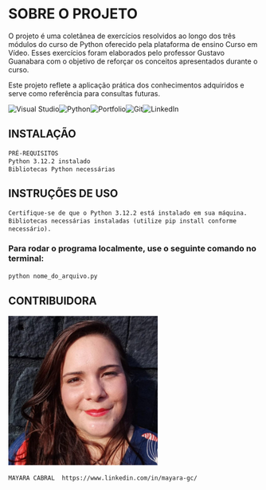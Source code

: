 

# SOBRE O PROJETO
O projeto é uma coletânea de exercícios resolvidos ao longo dos três módulos do curso de Python oferecido pela plataforma de ensino Curso em Vídeo. Esses exercícios foram elaborados pelo professor Gustavo Guanabara com o objetivo de reforçar os conceitos apresentados durante o curso. 

Este projeto reflete a aplicação prática dos conhecimentos adquiridos e serve como referência para consultas futuras.



![Visual Studio](https://img.shields.io/badge/Visual%20Studio-5C2D91.svg?style=for-the-badge&logo=visual-studio&logoColor=white)![Python](https://img.shields.io/badge/python-3670A0?style=for-the-badge&logo=python&logoColor=ffdd54)![Portfolio](https://img.shields.io/badge/Portfolio-%23000000.svg?style=for-the-badge&logo=firefox&logoColor=#FF7139)![Git](https://img.shields.io/badge/git-%23F05033.svg?style=for-the-badge&logo=git&logoColor=white)![LinkedIn](https://img.shields.io/badge/linkedin-%230077B5.svg?style=for-the-badge&logo=linkedin&logoColor=white)

## INSTALAÇÃO
    PRÉ-REQUISITOS
    Python 3.12.2 instalado
    Bibliotecas Python necessárias
## INSTRUÇÕES DE USO
    Certifique-se de que o Python 3.12.2 está instalado em sua máquina.
    Bibliotecas necessárias instaladas (utilize pip install conforme necessário).
    
### Para rodar o programa localmente, use o seguinte comando no terminal: 
```bash
python nome_do_arquivo.py
```

## CONTRIBUIDORA
<a href="https://github.com/mayacabral/exerciciosEmPython/graphs/contributors"><img src="ME.webp"  class="imagem-link"  /></a>

    MAYARA CABRAL  https://www.linkedin.com/in/mayara-gc/

<style>
  .imagem-link {
    width: 300px;
    height: 300px;
  }
</style>